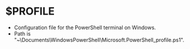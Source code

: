 # $PROFILE

- Configuration file for the PowerShell terminal on Windows.
- Path is "~\Documents\WindowsPowerShell\Microsoft.PowerShell_profile.ps1".
